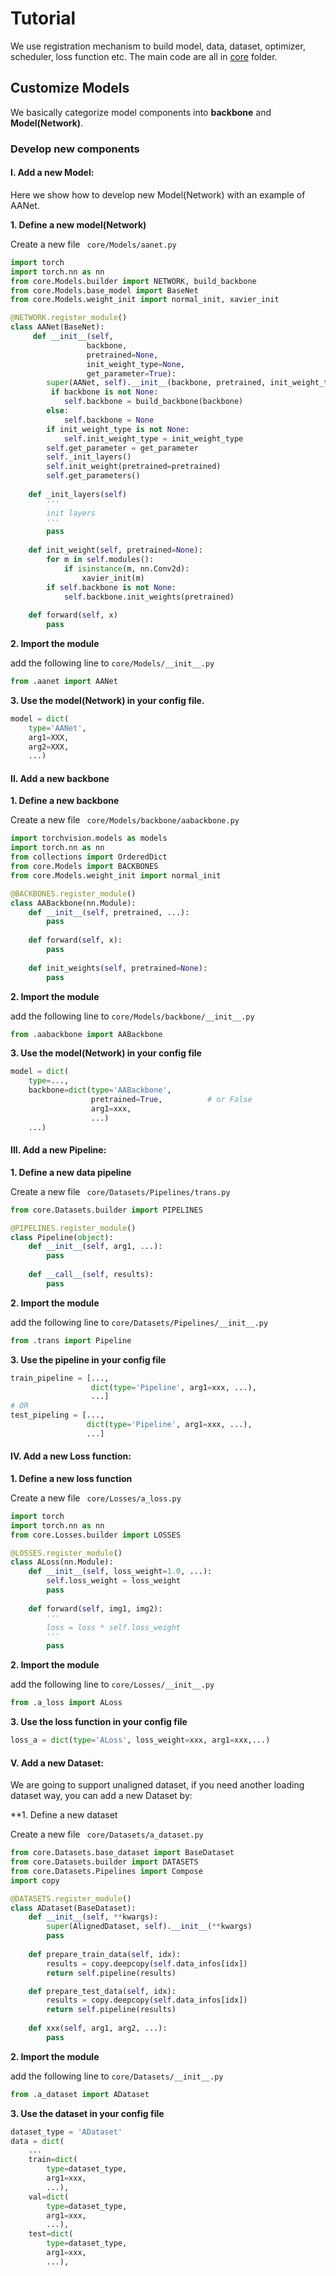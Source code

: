 # Tutorial

We use registration mechanism to build model, data, dataset, optimizer, scheduler, loss function etc. The main code are all in [core](../core) folder.

## Customize Models

We basically categorize model components into **backbone** and **Model(Network)**.

### Develop new components

#### I. Add a new Model:

Here we show how to develop new Model(Network) with an example of  AANet.

**1. Define a new model(Network)**

Create a new file ``` core/Models/aanet.py```

```python
import torch
import torch.nn as nn
from core.Models.builder import NETWORK, build_backbone
from core.Models.base_model import BaseNet
from core.Models.weight_init import normal_init, xavier_init

@NETWORK.register_module()
class AANet(BaseNet):
	 def __init__(self,
                 backbone,
                 pretrained=None,
                 init_weight_type=None,
                 get_parameter=True):
        super(AANet, self).__init__(backbone, pretrained, init_weight_type, get_parameter)
         if backbone is not None:
            self.backbone = build_backbone(backbone)
        else:
            self.backbone = None
        if init_weight_type is not None:
            self.init_weight_type = init_weight_type
        self.get_parameter = get_parameter
        self._init_layers()
        self.init_weight(pretrained=pretrained)
        self.get_parameters()
        
    def _init_layers(self)
    	'''
    	init layers
    	'''
        pass
    
    def init_weight(self, pretrained=None):
        for m in self.modules():
            if isinstance(m, nn.Conv2d):
                xavier_init(m)
        if self.backbone is not None:
            self.backbone.init_weights(pretrained)
    
    def forward(self, x)
    	pass
```

**2. Import the module**

add the following line to ```core/Models/__init__.py```	

```python
from .aanet import AANet
```

**3. Use the model(Network) in your config file.**

```python
model = dict(
    type='AANet',
    arg1=XXX,
    arg2=XXX,
    ...)
```

#### II. Add a new backbone

**1. Define a new backbone**

Create a new file ``` core/Models/backbone/aabackbone.py```

```python
import torchvision.models as models
import torch.nn as nn
from collections import OrderedDict
from core.Models import BACKBONES
from core.Models.weight_init import normal_init

@BACKBONES.register_module()
class AABackbone(nn.Module):
    def __init__(self, pretrained, ...):
        pass
    
    def forward(self, x):
        pass
    
    def init_weights(self, pretrained=None):
        pass
```

**2. Import the module**

add the following line to ```core/Models/backbone/__init__.py```	

```python
from .aabackbone import AABackbone
```

**3. Use the model(Network) in your config file**

```python
model = dict(
    type=...,
    backbone=dict(type='AABackbone', 
                  pretrained=True, 			# or False
                  arg1=xxx,
                  ...)
    ...)
```

#### III. Add a new Pipeline:

**1. Define a new data pipeline**

Create a new file ``` core/Datasets/Pipelines/trans.py```

```python
from core.Datasets.builder import PIPELINES

@PIPELINES.register_module()
class Pipeline(object):
    def __init__(self, arg1, ...):
        pass
    
    def __call__(self, results):
        pass
```

**2. Import the module**

add the following line to ```core/Datasets/Pipelines/__init__.py```	

```python
from .trans import Pipeline
```

**3. Use the pipeline in your config file**

```python
train_pipeline = [...,
                  dict(type='Pipeline', arg1=xxx, ...),
    			  ...]
# OR
test_pipeling = [...,
                 dict(type='Pipeline', arg1=xxx, ...),
                 ...]
```

#### IV. Add a new Loss function:

**1. Define a new loss function**

Create a new file ``` core/Losses/a_loss.py```

```python
import torch
import torch.nn as nn
from core.Losses.builder import LOSSES

@LOSSES.register_module()
class ALoss(nn.Module):
    def __init__(self, loss_weight=1.0, ...):
        self.loss_weight = loss_weight
        pass
    
    def forward(self, img1, img2):
        '''
        loss = loss * self.loss_weight
        '''
        pass
```

**2. Import the module**

add the following line to ```core/Losses/__init__.py```	

```python
from .a_loss import ALoss
```

**3. Use the loss function in your config file**

```python
loss_a = dict(type='ALoss', loss_weight=xxx, arg1=xxx,...)
```

#### V. Add a new Dataset:

We are going to support unaligned dataset, if you need another loading dataset way, you can add a new Dataset by:

**1. Define a new dataset

Create a new file ``` core/Datasets/a_dataset.py```

```python
from core.Datasets.base_dataset import BaseDataset
from core.Datasets.builder import DATASETS
from core.Datasets.Pipelines import Compose
import copy

@DATASETS.register_module()
class ADataset(BaseDataset):
    def __init__(self, **kwargs):
        super(AlignedDataset, self).__init__(**kwargs)
        pass
    
    def prepare_train_data(self, idx):
        results = copy.deepcopy(self.data_infos[idx])
        return self.pipeline(results)

    def prepare_test_data(self, idx):
        results = copy.deepcopy(self.data_infos[idx])
        return self.pipeline(results)
    
    def xxx(self, arg1, arg2, ...):
        pass
```

**2. Import the module**

add the following line to ```core/Datasets/__init__.py```	

```python
from .a_dataset import ADataset
```

**3. Use the dataset in your config file**

```python
dataset_type = 'ADataset'
data = dict(
    ...
    train=dict(
        type=dataset_type,
        arg1=xxx,
        ...),
    val=dict(
        type=dataset_type,
        arg1=xxx,
        ...),
    test=dict(
        type=dataset_type,
        arg1=xxx,
        ...),
```

#### 




